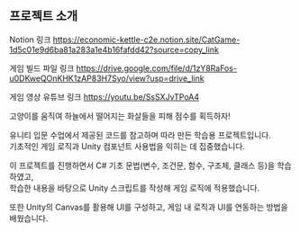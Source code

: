 ## 프로젝트 소개

Notion 링크
https://economic-kettle-c2e.notion.site/CatGame-1d5c01e9d6ba81a283a1e4b16fafdd42?source=copy_link

게임 빌드 파일 링크
https://drive.google.com/file/d/1zY8RaFos-u0DKweQOnKHK1zAP83H7Syo/view?usp=drive_link

게임 영상 유튜브 링크
https://youtu.be/SsSXJvTPoA4

고양이를 움직여 하늘에서 떨어지는 화살들을 피해 점수를 획득하자!

유니티 입문 수업에서 제공된 코드를 참고하며 따라 만든 학습용 프로젝트입니다.  
기초적인 게임 로직과 Unity 컴포넌트 사용법을 익히는 데 집중했습니다.

이 프로젝트를 진행하면서 C# 기초 문법(변수, 조건문, 함수, 구조체, 클래스 등)을 학습하였고,  
학습한 내용을 바탕으로 Unity 스크립트를 작성해 게임 로직에 적용했습니다.

또한 Unity의 Canvas를 활용해 UI를 구성하고, 게임 내 로직과 UI를 연동하는 방법을 배웠습니다.

